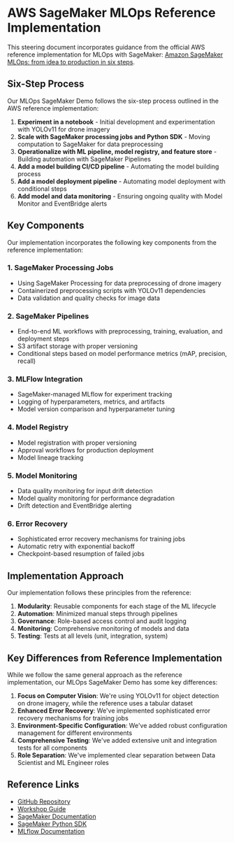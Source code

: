 # AWS SageMaker MLOps Reference Implementation

This steering document incorporates guidance from the official AWS reference implementation for MLOps with SageMaker: [Amazon SageMaker MLOps: from idea to production in six steps](https://github.com/aws-samples/amazon-sagemaker-from-idea-to-production).

## Six-Step Process

Our MLOps SageMaker Demo follows the six-step process outlined in the AWS reference implementation:

1. **Experiment in a notebook** - Initial development and experimentation with YOLOv11 for drone imagery
2. **Scale with SageMaker processing jobs and Python SDK** - Moving computation to SageMaker for data preprocessing
3. **Operationalize with ML pipeline, model registry, and feature store** - Building automation with SageMaker Pipelines
4. **Add a model building CI/CD pipeline** - Automating the model building process
5. **Add a model deployment pipeline** - Automating model deployment with conditional steps
6. **Add model and data monitoring** - Ensuring ongoing quality with Model Monitor and EventBridge alerts

## Key Components

Our implementation incorporates the following key components from the reference implementation:

### 1. SageMaker Processing Jobs
- Using SageMaker Processing for data preprocessing of drone imagery
- Containerized preprocessing scripts with YOLOv11 dependencies
- Data validation and quality checks for image data

### 2. SageMaker Pipelines
- End-to-end ML workflows with preprocessing, training, evaluation, and deployment steps
- S3 artifact storage with proper versioning
- Conditional steps based on model performance metrics (mAP, precision, recall)

### 3. MLFlow Integration
- SageMaker-managed MLflow for experiment tracking
- Logging of hyperparameters, metrics, and artifacts
- Model version comparison and hyperparameter tuning

### 4. Model Registry
- Model registration with proper versioning
- Approval workflows for production deployment
- Model lineage tracking

### 5. Model Monitoring
- Data quality monitoring for input drift detection
- Model quality monitoring for performance degradation
- Drift detection and EventBridge alerting

### 6. Error Recovery
- Sophisticated error recovery mechanisms for training jobs
- Automatic retry with exponential backoff
- Checkpoint-based resumption of failed jobs

## Implementation Approach

Our implementation follows these principles from the reference:

1. **Modularity**: Reusable components for each stage of the ML lifecycle
2. **Automation**: Minimized manual steps through pipelines
3. **Governance**: Role-based access control and audit logging
4. **Monitoring**: Comprehensive monitoring of models and data
5. **Testing**: Tests at all levels (unit, integration, system)

## Key Differences from Reference Implementation

While we follow the same general approach as the reference implementation, our MLOps SageMaker Demo has some key differences:

1. **Focus on Computer Vision**: We're using YOLOv11 for object detection on drone imagery, while the reference uses a tabular dataset
2. **Enhanced Error Recovery**: We've implemented sophisticated error recovery mechanisms for training jobs
3. **Environment-Specific Configuration**: We've added robust configuration management for different environments
4. **Comprehensive Testing**: We've added extensive unit and integration tests for all components
5. **Role Separation**: We've implemented clear separation between Data Scientist and ML Engineer roles

## Reference Links

- [GitHub Repository](https://github.com/aws-samples/amazon-sagemaker-from-idea-to-production)
- [Workshop Guide](https://catalog.workshops.aws/mlops-from-idea-to-production)
- [SageMaker Documentation](https://docs.aws.amazon.com/sagemaker/latest/dg/whatis.html)
- [SageMaker Python SDK](https://sagemaker.readthedocs.io/en/stable/)
- [MLflow Documentation](https://docs.aws.amazon.com/sagemaker/latest/dg/mlflow.html)